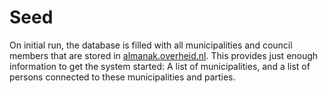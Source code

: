 # Seed
On initial run, the database is filled with all municipalities and council members that are stored in [almanak.overheid.nl](almanak.overheid.nl). This provides just enough information to get the system started: A list of municipalities, and a list of persons connected to these municipalities and parties.
